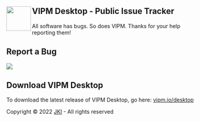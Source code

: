 VIPM Desktop - Public Issue Tracker <img align="left" width="64" height="64" src="https://user-images.githubusercontent.com/381432/151623679-dcbb2566-c54a-4ae7-992e-b23453f9a0f3.png">
----
All software has bugs. So does VIPM. Thanks for your help reporting them!

## Report a Bug
[![](https://user-images.githubusercontent.com/381432/151610088-26adc1da-175d-442a-b528-9046a91e9dee.png)](https://github.com/vipm-io/vipm-desktop-issues/issues/new)

## Download VIPM Desktop
To download the latest release of VIPM Desktop, go here: [vipm.io/desktop](vipm.io/desktop)

Copyright © 2022 [JKI](https://www.jki.net) - All rights reserved
